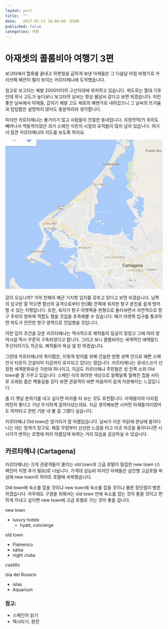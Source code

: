 ```yaml
---
layout: post
title:  ""
date:   2017-05-17 18:00:00 -0500
published: false
categories: 여행
---
```


# 아재셋의 콜롬비아 여행기 3편

보고타에서 합류를 끝내고 하룻밤을 급하게 보낸 아재들은 그 다음날 아침
비행기로 카리브해 해안이 멀리 보이는 카르타헤냐에 도착했습니다.

참고로 보고타는 해발 2000미터의 고산지대에 위치하고 있습니다. 위도로는
열대 기후인데 워낙 고도가 높다보니 보고타의 날씨는 항상 봄날씨 같다고 보면
되겠습니다. 이런 좋은 날씨에서 아재들, 갑자기 해발 고도 제로의 해변가로
내려갔으니 그 날씨의 뜨거움과 텁텁함은 설명하지 않아도 충분하리라 생각합니다.

하지만 카르타헤냐는 볼거리가 많고 사람들이 친절한 동네입니다. 지정학적(?)
위치도 빼어나서 역동적이었던 과거 스페인 식민지 시절의 유적들이 많이 남아
있습니다. 여기서 잠깐 카르타헤냐의 지도를 보도록 하지요.

![카르타헤냐 지도](/assets/2017-05-16-colombia-trip-03-cartagena/cartagena-map.png)

감이 오십니까? 거의 천혜의 해군 기지항 입지를 갖추고 있다고 보면 되겠습니다.
남쪽의 입구만 잘 막으면 함선의 공격으로부터 만(灣) 안쪽에 위치한 항구 본진을
쉽게 방어할 수 있는 지형입니다. 또한, 육지가 항구 아랫쪽을 원형으로 둘러싸면서
자연적으로 항구 주위의 방파제 역할도 했을 것임을 추측해볼 수 있습니다. 배가
아랫쪽 입구를 통과하면 파도가 잔잔한 항구 영역으로 진입했을 것입니다.

이런 입지 조건을 갖춘 카르타헤냐는 역사적으로 해적들의 침공이 잦았고 그에 따라
방어시설 역시 꾸준히 구축되었다고 합니다. 그러고 보니 콜롬비아는 세계적인
에메랄드 주산지이기도 하군요. 해적들이 욕심 낼 만 하겠습니다.

그런데 카르타헤냐의 특이함은, 이렇게 방어를 위해 건설한 원형 성벽 안으로 예쁜
스페인식 타운이 건설되어 지금까지 유지되고 있다는 점입니다.  카르타헤냐는
유네스코가 선정한 세계문화유산 가운데 하나이고, 지금도 카르타헤냐 주민들은 성
안쪽 소위 Old town을 잘 가꾸고 있습니다. 스페인 식의 화려한 색상으로 알록달록
칠해진 집들 사이로 오래된 좁은 벽돌길을 걷다 보면 관광객의 바쁜 마음까지 쉽게
차분해지는 느낌입니다. 

좀 더 옛날 분위기를 내고 싶다면 마차를 타 보는 것도 추천합니다. 아재들이야
다리힘 여전히 좋다고 기냥 무식하게 걸어다녔는데요. 지금 생각해보면 시커먼
아재들끼리였어도 마차타고 한번 기분 내 볼 걸 그랬다 싶습니다.

카르타헤냐 Old town은 밤거리가 참 아름답습니다. 날씨가 더운 까닭에 한낮에
돌아다니는 데는 한계가 있구요. 해질 무렵부터 선선한 느낌을 타고 이곳 저곳을
돌아다니면 시시각각 변하는 조명에 따라 아름답게 바뀌는 거리 모습을 감상하실 수
있습니다. 


## 카르타헤냐 (Cartagena)

카르타헤냐는 크게 관광객들이 몰리는 old town과 고급 호텔이 밀집한 new town 
(스페인어 지명 추가 필요)로 나뉩니다. 가격대 성능비 따지던 아재들은 삼인행
고급호텔 욕심에 new town의 하야트 호텔에 숙박했습니다. 

Old town에 숙소를 잡을 것이냐 new town에 숙소를 잡을 것이냐 물론 장단점이
병존하겠습니다. 아무래도 구경을 위해서는 old town 안에 숙소를 잡는 것이 좋을
것이고 편하게 지내고 싶다면 new town에 고급 호텔로 가는 것이 좋을 겁니다. 



new town
  * luxury hotels
    - hyatt, concierge

old town
  * Flamenco
  * salsa 
  * night clubs

castillo

isla del Rosario
  * islas
  * Aquarium


### 참고:
  * 스페인어 읽기
  * 택시타기. 환전
